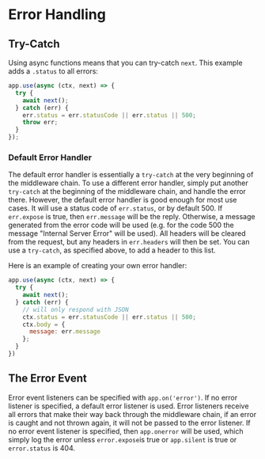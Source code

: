 # Error Handling

## Try-Catch

Using async functions means that you can try-catch `next`.
This example adds a `.status` to all errors:

  ```js
  app.use(async (ctx, next) => {
    try {
      await next();
    } catch (err) {
      err.status = err.statusCode || err.status || 500;
      throw err;
    }
  });
  ```

### Default Error Handler

The default error handler is essentially a `try-catch` at
the very beginning of the middleware chain. To use a
different error handler, simply put another `try-catch` at
the beginning of the middleware chain, and handle the error
there. However, the default error handler is good enough for
most use cases. It will use a status code of `err.status`,
or by default 500. If `err.expose` is true, then `err.message`
will be the reply. Otherwise, a message generated from the
error code will be used (e.g. for the code 500 the message
"Internal Server Error" will be used). All headers will be
cleared from the request, but any headers in `err.headers`
will then be set. You can use a `try-catch`, as specified
above, to add a header to this list.

Here is an example of creating your own error handler:

```js
app.use(async (ctx, next) => {
  try {
    await next();
  } catch (err) {
    // will only respond with JSON
    ctx.status = err.statusCode || err.status || 500;
    ctx.body = {
      message: err.message
    };
  }
})
```

## The Error Event

Error event listeners can be specified with `app.on('error')`.
If no error listener is specified, a default error listener
is used. Error listeners receive all errors that make their
way back through the middleware chain, if an error is caught
and not thrown again, it will not be passed to the error
listener. If no error event listener is specified, then
`app.onerror` will be used, which simply log the error unless
`error.expose`is true or `app.silent` is true or `error.status`
is 404.
